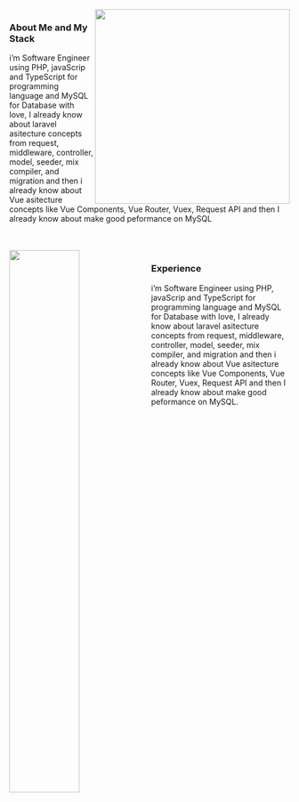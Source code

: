 <img align='right' height='350px' src="https://github-readme-stats.vercel.app/api/top-langs/?username=albasyir&hide=html&theme=merko" />

### About Me and My Stack
i’m Software Engineer using PHP, javaScrip and TypeScript for
programming language and MySQL for Database with love, I already know about 
laravel asitecture concepts from request, middleware, controller, model, seeder, mix
compiler, and migration and then i already know about Vue asitecture concepts
like Vue Components, Vue Router, Vuex, Request API and then I already know about 
make good peformance on MySQL

<br />
<br />

<img align="left" width="50%" src="https://github-readme-stats.vercel.app/api?username=albasyir&show_icons=true&theme=merko" />

### Experience
i’m Software Engineer using PHP, javaScrip and TypeScript for
programming language and MySQL for Database with love, I already know about 
laravel asitecture concepts from request, middleware, controller, model, seeder, mix
compiler, and migration and then i already know about Vue asitecture concepts
like Vue Components, Vue Router, Vuex, Request API and then I already know about 
make good peformance on MySQL.
